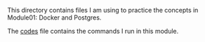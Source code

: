 This directory contains files I am using to practice the concepts in Module01: Docker and Postgres.

The [codes](codes.md) file contains the commands I run in this module.